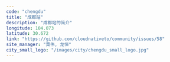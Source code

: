 ```yaml
---
code: "chengdu"
title: "成都站"
description: "成都站的简介"
longitude: 104.073
latitude: 30.672
link: "https://github.com/cloudnativeto/community/issues/58"
site_manager: "粟伟, 龙恒"
city_small_logo: "/images/city/chengdu_small_logo.jpg"
---
```


